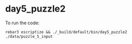 day5_puzzle2
=====
To run the code:
```
rebar3 escriptize && ./_build/default/bin/day5_puzzle2 ./data/puzzle_5_input
```
